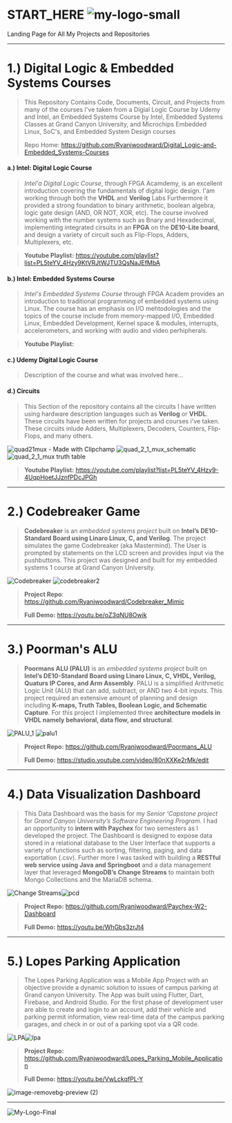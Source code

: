 # START_HERE ![my-logo-small](https://user-images.githubusercontent.com/48807137/234915331-1c948976-17ae-4cca-b1c8-687f4cce5a25.png) 
Landing Page for All My Projects and Repositories
***

# 1.) Digital Logic & Embedded Systems Courses
> This Repository Contains Code, Documents, Circuit, and Projects from many of the courses I've taken from a Digial Logic Course by Udemy and Intel, an Embedded Systems Course by Intel, Embedded Systems Classes at Grand Canyon University, and Microchips Embedded Linux, SoC's, and Embedded System Design courses
>
> Repo Home: https://github.com/Ryanjwoodward/Digital_Logic-and-Embedded_Systems-Courses
  
####  a.) Intel: Digital Logic Course
    
> _Intel'a Digital Logic Course_, through FPGA Acamdemy, is an excellent introduction covering the fundamentals of digital logic design. I'am working through both the **VHDL** and **Verilog** Labs Furthermore it provided a strong foundation to binary arithmetic, boolean algebra, logic gate design (AND, OR NOT, XOR, etc). The course involved working with the number systems such as Bnary and Hexadecimal, implementing integrated cirsuits in an **FPGA** on the **DE10-Lite board**, and  design a variety of circuit such as Flip-Flops, Adders, Multiplexers, etc. 

> __Youtube Playlist:__ https://youtube.com/playlist?list=PL5teYV_4Hzy9KtVRJtWJTU3QsNaJEfMbA
      
####  b.) Intel: Embedded Systems Course
>_Intel's Embedded Systems Course_ through FPGA Academ provides an introduction to traditional programming of embedded systems using Linux. The course has an emphasis on I/O mehtodologies and the topics of the course include from memory-mapped I/O, Embedded Linux, Embedded Development, Kernel space & modules, interrupts, accelerometers, and working with audio and video perhipherals.

> __Youtube Playlist:__

#### c.) Udemy Digital Logic Course
> Description of the course and what was involved here...
 
####  d.) Circuits
> This Section of the repository contains all the circuits I have written using hardware description languages such as **Verilog** or **VHDL**. These circuits have been written for projects and courses i've taken. These circuits inlude Adders, Multiplexers, Decoders, Counters, Flip-Flops, and many others.

![quad21mux - Made with Clipchamp](https://user-images.githubusercontent.com/48807137/235309499-691d55d5-07e6-4c2b-8ade-73b4532d3e1a.gif)
![quad_2_1_mux_schematic](https://user-images.githubusercontent.com/48807137/235309261-455faef6-3a7b-4d90-aefd-7b4e8c0d60ad.jpg)
![quad_2_1_mux truth table](https://user-images.githubusercontent.com/48807137/235309355-ffb80096-2807-4ab4-8427-cff2e84cdcdc.jpg)

> __Youtube Playlist:__ https://youtube.com/playlist?list=PL5teYV_4Hzy9-4UqpHoetJJznfPDcJPGh
***   
# 2.) Codebreaker Game 
> __Codebreaker__ is an _embedded systems project_ built on __Intel’s DE10-Standard Board using Linaro Linux, C, and Verilog__. The project simulates the game Codebreaker (aka Mastermind). The User is prompted by statements on the LCD screen and provides input via the pushbuttons. This project was designed and built for my embedded systems 1 course at Grand Canyon University.

![Codebreaker](https://user-images.githubusercontent.com/48807137/234725641-3a583031-16dc-4010-8174-79c3402e56fb.gif) ![codebreaker2](https://user-images.githubusercontent.com/48807137/234727970-cbefc4ee-4eed-40e0-a196-eb9fe26335ec.jpg)
> __Project Repo__: https://github.com/Ryanjwoodward/Codebreaker_Mimic
>
> __Full Demo:__ https://youtu.be/oZ3qNU8Owik
***  
# 3.) Poorman's ALU
> __Poormans ALU (PALU)__ is an _embedded systems project_ built on __Intel’s DE10-Standard Board using Linaro Linux, C, VHDL, Verilog, Quaturs IP Cores, and Arm Assembly__. PALU is a simplified Arithmetic Logic Unit (ALU) that can add, subtract, or AND two 4-bit inputs. This project required an extensive amount of planning and design including __K-maps, Truth Tables, Boolean Logic, and Schematic Capture__. For this project I implemented three __architecture models in VHDL namely behavioral, data flow, and structural__. 

![PALU_1](https://user-images.githubusercontent.com/48807137/234735970-f65634fc-00d7-47b2-8769-9fd1d8f87e22.gif) ![palu1](https://user-images.githubusercontent.com/48807137/234737427-07ed79c9-66d7-4915-a960-0fa6a519415f.jpg)

> __Project Repo:__ https://github.com/Ryanjwoodward/Poormans_ALU
>
> __Full Demo:__ https://studio.youtube.com/video/80nXXKe2rMk/edit
***
# 4.) Data Visualization Dashboard
> This Data Dashboard was the basis for my _Senior ‘Capstone project_ for _Grand Canyon University’s Software Engineering Program_. I had an opportunity to __intern with Paychex__ for two semesters as I developed the project. The Dashboard is designed to expose data stored in a relational database to the User Interface that supports a variety of functions such as sorting, filtering, paging, and data exportation (.csv). Further more I was tasked with building a __RESTful web service using Java and Springboot__ and a data management layer that leveraged __MongoDB’s Change Streams__ to maintain both Mongo Collections and the MariaDB schema.

![Change Streams](https://user-images.githubusercontent.com/48807137/234738580-45713ea2-9acd-4a78-a3ff-db2ef052a463.gif)![pcd](https://user-images.githubusercontent.com/48807137/234739215-ecf23f94-4199-4b88-b120-489a5bc27294.jpg)


> __Project Repo:__ https://github.com/Ryanjwoodward/Paychex-W2-Dashboard
>
> __Full Demo:__ https://youtu.be/WhGbs3zrJt4

***
# 5.) Lopes Parking Application
> The Lopes Parking Application was a Mobile App Project with an objective provide a dynamic solution to issues of campus parking at Grand canyon University. The App was built using Flutter, Dart, Firebase, and Android Studio. For the first phase of development user are able to create and login to an account, add their vehicle and parking permit information, view real-time data of the campus parking garages, and check in or out of a parking spot via a QR code.

![LPA](https://user-images.githubusercontent.com/48807137/234740761-0565c554-f1ee-443b-994f-d42bd70a77db.gif)![lpa](https://user-images.githubusercontent.com/48807137/234741071-2077e702-9505-4fec-943f-c4908ff74465.jpg)
 
> __Project Repo:__ https://github.com/Ryanjwoodward/Lopes_Parking_Mobile_Application
>
> __Full Demo:__ https://youtu.be/VwLckqfPL-Y






![image-removebg-preview (2)](https://user-images.githubusercontent.com/48807137/235379111-2c9e1d33-3a7c-4d4f-86dc-0c1a5d5d71c5.png)


***
![My-Logo-Final](https://user-images.githubusercontent.com/48807137/234431823-62b87718-771b-4978-8646-23dc4a23723a.png)










